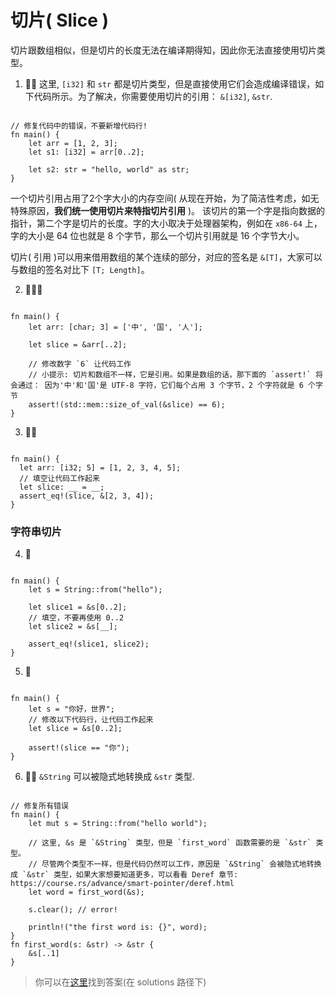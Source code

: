 # 切片( Slice )
切片跟数组相似，但是切片的长度无法在编译期得知，因此你无法直接使用切片类型。

1. 🌟🌟 这里, `[i32]` 和 `str` 都是切片类型，但是直接使用它们会造成编译错误，如下代码所示。为了解决，你需要使用切片的引用： `&[i32]`, `&str`.
```rust,editable

// 修复代码中的错误，不要新增代码行!
fn main() {
    let arr = [1, 2, 3];
    let s1: [i32] = arr[0..2];

    let s2: str = "hello, world" as str;
}
```

一个切片引用占用了2个字大小的内存空间( 从现在开始，为了简洁性考虑，如无特殊原因，**我们统一使用切片来特指切片引用** )。 该切片的第一个字是指向数据的指针，第二个字是切片的长度。字的大小取决于处理器架构，例如在 `x86-64` 上，字的大小是 64 位也就是 8 个字节，那么一个切片引用就是 16 个字节大小。

切片( 引用 )可以用来借用数组的某个连续的部分，对应的签名是 `&[T]`，大家可以与数组的签名对比下 `[T; Length]`。

2. 🌟🌟🌟
```rust,editable

fn main() {
    let arr: [char; 3] = ['中', '国', '人'];

    let slice = &arr[..2];
    
    // 修改数字 `6` 让代码工作
    // 小提示: 切片和数组不一样，它是引用。如果是数组的话，那下面的 `assert!` 将会通过： 因为'中'和'国'是 UTF-8 字符，它们每个占用 3 个字节，2 个字符就是 6 个字节
    assert!(std::mem::size_of_val(&slice) == 6);
}
```

3. 🌟🌟
```rust,editable

fn main() {
  let arr: [i32; 5] = [1, 2, 3, 4, 5];
  // 填空让代码工作起来
  let slice: __ = __;
  assert_eq!(slice, &[2, 3, 4]);
}
```

### 字符串切片
4. 🌟 
```rust,editable

fn main() {
    let s = String::from("hello");

    let slice1 = &s[0..2];
    // 填空，不要再使用 0..2
    let slice2 = &s[__];

    assert_eq!(slice1, slice2);
}
```

5. 🌟
```rust,editable

fn main() {
    let s = "你好，世界";
    // 修改以下代码行，让代码工作起来
    let slice = &s[0..2];

    assert!(slice == "你");
}
```

6. 🌟🌟 `&String` 可以被隐式地转换成 `&str` 类型.
```rust,editable

// 修复所有错误
fn main() {
    let mut s = String::from("hello world");

    // 这里, &s 是 `&String` 类型，但是 `first_word` 函数需要的是 `&str` 类型。
    // 尽管两个类型不一样，但是代码仍然可以工作，原因是 `&String` 会被隐式地转换成 `&str` 类型，如果大家想要知道更多，可以看看 Deref 章节: https://course.rs/advance/smart-pointer/deref.html
    let word = first_word(&s);

    s.clear(); // error!

    println!("the first word is: {}", word);
}
fn first_word(s: &str) -> &str {
    &s[..1]
}
```

> 你可以在[这里](https://github.com/sunface/rust-by-practice)找到答案(在 solutions 路径下) 